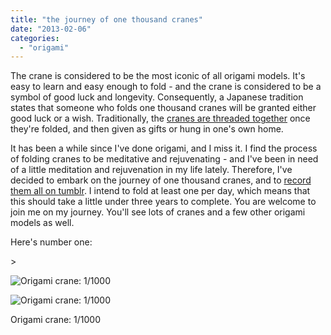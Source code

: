 ```yaml
---
title: "the journey of one thousand cranes"
date: "2013-02-06"
categories: 
  - "origami"
---
```


The crane is considered to be the most iconic of all origami models. It's easy to learn and easy enough to fold - and the crane is considered to be a symbol of good luck and longevity. Consequently, a Japanese tradition states that someone who folds one thousand cranes will be granted either good luck or a wish. Traditionally, the [cranes are threaded together](http://en.wikipedia.org/wiki/Thousand_origami_cranes) once they're folded, and then given as gifts or hung in one's own home.

It has been a while since I've done origami, and I miss it. I find the process of folding cranes to be meditative and rejuvenating - and I've been in need of a little meditation and rejuvenation in my life lately. Therefore, I've decided to embark on the journey of one thousand cranes, and to [record them all on tumblr](http://1kcranes.tumblr.com). I intend to fold at least one per day, which means that this should take a little under three years to complete. You are welcome to join me on my journey. You'll see lots of cranes and a few other origami models as well.

Here's number one:

\>

<img src="https://images.squarespace-cdn.com/content/v1/4ff3a147e4b0d277e95412d1/1360076337289-NJXDM682VAZSI6RLYKBB/iphone-20130205095556-0.jpg" alt="Origami crane: 1/1000" />

![Origami crane: 1/1000](https://images.squarespace-cdn.com/content/v1/4ff3a147e4b0d277e95412d1/1360076337289-NJXDM682VAZSI6RLYKBB/iphone-20130205095556-0.jpg)

Origami crane: 1/1000
